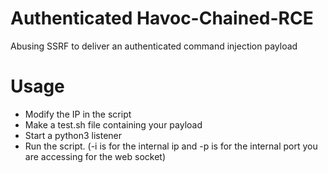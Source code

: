 # Authenticated Havoc-Chained-RCE
Abusing SSRF to deliver an authenticated command injection payload

# Usage

- Modify the IP in the script
- Make a test.sh file containing your payload
- Start a python3 listener
- Run the script. (-i is for the internal ip and -p is for the internal port you are accessing for the web socket)
